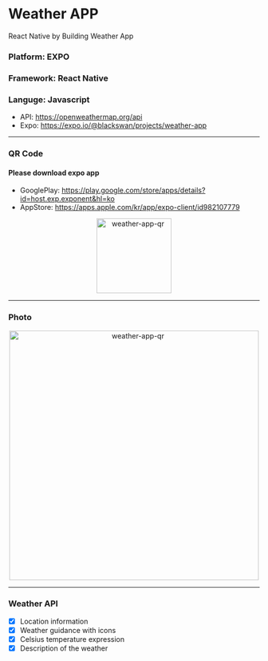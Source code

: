 # Weather APP

React Native by Building Weather App

### Platform: EXPO

### Framework: React Native

### Languge: Javascript

- API: https://openweathermap.org/api
- Expo: https://expo.io/@blackswan/projects/weather-app

---

### QR Code

#### Please download expo app

- GooglePlay: https://play.google.com/store/apps/details?id=host.exp.exponent&hl=ko
- AppStore: https://apps.apple.com/kr/app/expo-client/id982107779

<center><img width="150" alt="weather-app-qr" src="https://user-images.githubusercontent.com/67410919/98619429-90dcbb80-2346-11eb-9ac0-d5c4f76bdb01.png"></center>

---

### Photo

<center><img width="500" alt="weather-app-qr" src="https://user-images.githubusercontent.com/67410919/98621113-e9618800-2349-11eb-8a68-504386fe7ecf.png"> </center>

---

### Weather API

- [x] Location information
- [x] Weather guidance with icons
- [x] Celsius temperature expression
- [x] Description of the weather
